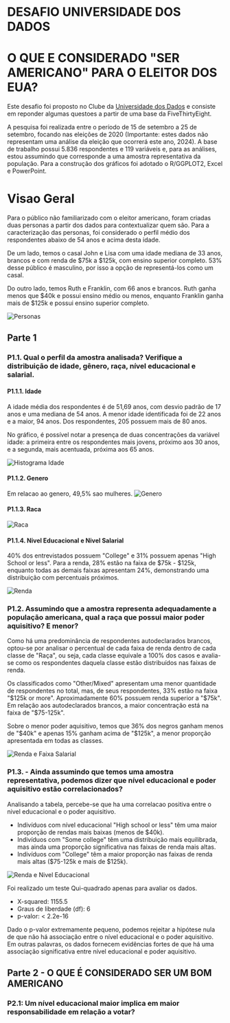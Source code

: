 # DESAFIO UNIVERSIDADE DOS DADOS
# O QUE E CONSIDERADO "SER AMERICANO" PARA O ELEITOR DOS EUA?

Este desafio foi proposto no Clube da [Universidade dos Dados](https://universidadedosdados.com/) e consiste em reponder algumas questoes a partir de uma base da FiveThirtyEight.

A pesquisa foi realizada entre o período de 15 de setembro a 25 de setembro, focando nas eleições de 2020 (Importante: estes dados não representam uma análise da eleição que ocorrerá este ano, 2024). A base de trabalho possui 5.836 respondentes e 119 variáveis e, para as análises, estou assumindo que corresponde a uma amostra representativa da população. Para a construção dos gráficos foi adotado o R/GGPLOT2, Excel e PowerPoint.

# Visao Geral
Para o público não familiarizado com o eleitor americano, foram criadas duas personas a partir dos dados para contextualizar quem são. Para a caracterização das personas, foi considerado o perfil médio dos respondentes abaixo de 54 anos e acima desta idade.

De um lado, temos o casal John e Lisa com uma idade mediana de 33 anos, brancos e com renda de $75k a $125k, com ensino superior completo. 53% desse público é masculino, por isso a opção de representá-los como um casal.

Do outro lado, temos Ruth e Franklin, com 66 anos e brancos. Ruth ganha menos que $40k e possui ensino médio ou menos, enquanto Franklin ganha mais de $125k e possui ensino superior completo.

![Personas](https://github.com/mateusengq/DESAFIOS_CLUBE/blob/main/GRAFICOS/personas.png)

## Parte 1

### P1.1. Qual o perfil da amostra analisada? Verifique a distribuição de idade, gênero, raça, nível educacional e salarial. 
#### P1.1.1. Idade

A idade média dos respondentes é de 51,69 anos, com desvio padrão de 17 anos e uma mediana de 54 anos. A menor idade identificada foi de 22 anos e a maior, 94 anos. Dos respondentes, 205 possuem mais de 80 anos.

No gráfico, é possível notar a presença de duas concentrações da variável idade: a primeira entre os respondentes mais jovens, próximo aos 30 anos, e a segunda, mais acentuada, próxima aos 65 anos.

![Histograma Idade](https://github.com/mateusengq/DESAFIOS_CLUBE/blob/main/GRAFICOS/histograma_variavel_idade.png)

#### P1.1.2. Genero
Em relacao ao genero, 49,5% sao mulheres.
![Genero](https://github.com/mateusengq/DESAFIOS_CLUBE/blob/main/GRAFICOS/genero.png)


#### P1.1.3. Raca

![Raca](https://github.com/mateusengq/DESAFIOS_CLUBE/blob/main/GRAFICOS/proporcao_raca_laranja.png)


#### P1.1.4. Nivel Educacional e Nivel Salarial
40% dos entrevistados possuem "College" e 31% possuem apenas "High School or less". Para a renda, 28% estão na faixa de $75k - $125k, enquanto todas as demais faixas apresentam 24%, demonstrando uma distribuição com percentuais próximos.

![Renda](https://github.com/mateusengq/DESAFIOS_CLUBE/blob/main/GRAFICOS/renda_educacao.png)


### P1.2. Assumindo que a amostra representa adequadamente a população americana, qual a raça que possui maior poder aquisitivo? E menor? 
Como há uma predominância de respondentes autodeclarados brancos, optou-se por analisar o percentual de cada faixa de renda dentro de cada classe de "Raça", ou seja, cada classe equivale a 100% dos casos e avalia-se como os respondentes daquela classe estão distribuídos nas faixas de renda.

Os classificados como "Other/Mixed" apresentam uma menor quantidade de respondentes no total, mas, de seus respondentes, 33% estão na faixa "$125k or more". Aproximadamente 60% possuem renda superior a "$75k". Em relação aos autodeclarados brancos, a maior concentração está na faixa de "$75-125k".

Sobre o menor poder aquisitivo, temos que 36% dos negros ganham menos de "$40k" e apenas 15% ganham acima de "$125k", a menor proporção apresentada em todas as classes.

![Renda e Faixa Salarial](https://github.com/mateusengq/DESAFIOS_CLUBE/blob/main/GRAFICOS/predominancia_salarial.png)

### P1.3. - Ainda assumindo que temos uma amostra representativa, podemos dizer que nível educacional e poder aquisitivo estão correlacionados? 
Analisando a tabela, percebe-se que ha uma correlacao positiva entre o nivel educacional e o poder aquisitivo.

- Indivíduos com nível educacional "High school or less" têm uma maior proporção de rendas mais baixas (menos de $40k).
- Indivíduos com "Some college" têm uma distribuição mais equilibrada, mas ainda uma proporção significativa nas faixas de renda mais altas.
- Indivíduos com "College" têm a maior proporção nas faixas de renda mais altas ($75-125k e mais de $125k).

![Renda e Nivel Educacional](https://github.com/mateusengq/DESAFIOS_CLUBE/blob/main/GRAFICOS/nivel_educacional_renda.png)

Foi realizado um teste Qui-quadrado apenas para avaliar os dados.
- X-squared: 1155.5
- Graus de liberdade (df): 6
- p-valor: < 2.2e-16

Dado o p-valor extremamente pequeno, podemos rejeitar a hipótese nula de que não há associação entre o nível educacional e o poder aquisitivo. Em outras palavras, os dados fornecem evidências fortes de que há uma associação significativa entre nível educacional e poder aquisitivo.


## Parte 2 - O QUE É CONSIDERADO SER UM BOM AMERICANO

### P2.1: Um nível educacional maior implica em maior responsabilidade em relação a votar?
